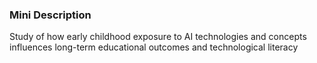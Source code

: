 ### Mini Description

Study of how early childhood exposure to AI technologies and concepts influences long-term educational outcomes and technological literacy
